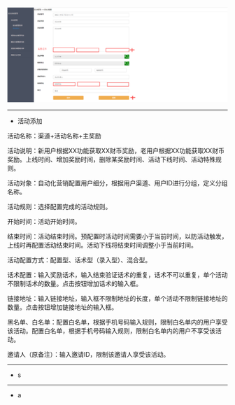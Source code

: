 ![](/assets/Q4.png)

---

* 活动添加

活动名称：渠道+活动名称+主奖励

活动说明：新用户根据XX功能获取XX财币奖励，老用户根据XX功能获取XX财币奖励。上线时间、增加奖励时间，删除某奖励时间、活动下线时间、活动特殊规则。

活动对象：自动化营销配置用户细分，根据用户渠道、用户ID进行分组，定义分组名称。

活动规则：选择配置完成的活动规则。

开始时间：活动开始时间。

结束时间：活动结束时间。预配置时活动时间需要小于当前时间，以防活动触发，上线时再配置活动结束时间。活动下线将结束时间调整小于当前时间。

活动配置方式：配置型、话术型（录入型）、混合型。

话术配置：输入奖励话术，输入结束验证话术的重复，话术不可以重复，单个活动不限制话术的数量。点击按钮增加话术的输入框。

链接地址：输入链接地址，输入框不限制地址的长度，单个活动不限制链接地址的数量。点击按钮增加链接地址的输入框。

黑名单、白名单：配置白名单，根据手机号码输入规则，限制白名单内的用户享受该活动。配置白名单，根据手机号码输入规则，限制白名单内的用户不享受该活动。

邀请人（原备注）：输入邀请ID，限制该邀请人享受该活动。

---

* s

---

* a



